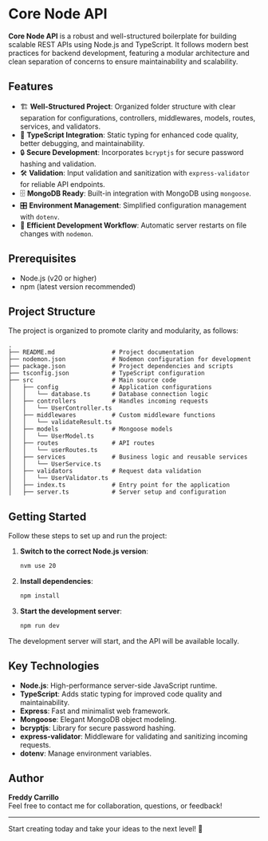 # Core Node API

**Core Node API** is a robust and well-structured boilerplate for building scalable REST APIs using Node.js and TypeScript. It follows modern best practices for backend development, featuring a modular architecture and clean separation of concerns to ensure maintainability and scalability.


## Features

- 🏗️ **Well-Structured Project**: Organized folder structure with clear separation for configurations, controllers, middlewares, models, routes, services, and validators.
- 🚀 **TypeScript Integration**: Static typing for enhanced code quality, better debugging, and maintainability.
- 🔒 **Secure Development**: Incorporates `bcryptjs` for secure password hashing and validation.
- 🛠️ **Validation**: Input validation and sanitization with `express-validator` for reliable API endpoints.
- 🗄️ **MongoDB Ready**: Built-in integration with MongoDB using `mongoose`.
- 🎛️ **Environment Management**: Simplified configuration management with `dotenv`.
- 🔄 **Efficient Development Workflow**: Automatic server restarts on file changes with `nodemon`.


## Prerequisites

- Node.js (v20 or higher)
- npm (latest version recommended)

## Project Structure

The project is organized to promote clarity and modularity, as follows:  

```plaintext
.
├── README.md                # Project documentation
├── nodemon.json             # Nodemon configuration for development
├── package.json             # Project dependencies and scripts
├── tsconfig.json            # TypeScript configuration
├── src                      # Main source code
│   ├── config               # Application configurations
│   │   └── database.ts      # Database connection logic
│   ├── controllers          # Handles incoming requests
│   │   └── UserController.ts
│   ├── middlewares          # Custom middleware functions
│   │   └── validateResult.ts
│   ├── models               # Mongoose models
│   │   └── UserModel.ts
│   ├── routes               # API routes
│   │   └── userRoutes.ts
│   ├── services             # Business logic and reusable services
│   │   └── UserService.ts
│   ├── validators           # Request data validation
│   │   └── UserValidator.ts
│   ├── index.ts             # Entry point for the application
│   ├── server.ts            # Server setup and configuration

```

## Getting Started

Follow these steps to set up and run the project:

1. **Switch to the correct Node.js version**:
   ```bash
   nvm use 20
   ```

2. **Install dependencies**:
   ```bash
   npm install
   ```

3. **Start the development server**:
   ```bash
   npm run dev
   ```

The development server will start, and the API will be available locally.

## Key Technologies

- **Node.js**: High-performance server-side JavaScript runtime.
- **TypeScript**: Adds static typing for improved code quality and maintainability.
- **Express**: Fast and minimalist web framework.
- **Mongoose**: Elegant MongoDB object modeling.
- **bcryptjs**: Library for secure password hashing.
- **express-validator**: Middleware for validating and sanitizing incoming requests.
- **dotenv**: Manage environment variables.

## Author

**Freddy Carrillo**  
Feel free to contact me for collaboration, questions, or feedback!

---

Start creating today and take your ideas to the next level! 🚀